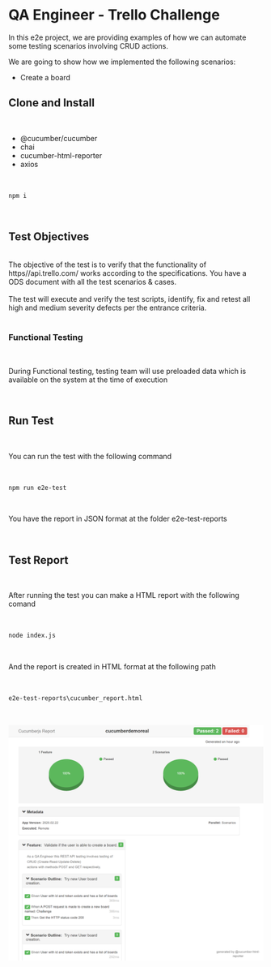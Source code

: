 <h1>QA Engineer - Trello Challenge</h1>

In this e2e project, we are providing examples of how we can automate some testing scenarios involving CRUD actions.

We are going to show how we implemented the following scenarios:

<ul>
<li>Create a board</li></ul>

## Clone and Install
</br>
<ul>
    <li>@cucumber/cucumber</li>
    <li>chai</li>
    <li>cucumber-html-reporter</li>
    <li>axios</li>
</ul>
</br>

```bash
npm i
```
</br>

## Test Objectives
</br>
The objective of the test is to verify that the functionality of https//api.trello.com/ works according to the specifications. You have a ODS document with all the test scenarios & cases.
</br>
</br>
The test will execute and verify the test scripts, identify, fix and retest all high and medium severity defects per the entrance criteria.
</br>
</br>

### Functional Testing 

</br>

<p>During Functional testing, testing team will use preloaded data which is available on the system at the time of execution</p>
</br>


## Run Test
</br>
<p>You can run the test with the following command</p>
</br>

```bash
npm run e2e-test
```
</br>

<p>You have the report in JSON format at the folder e2e-test-reports</p>

</br>

## Test Report
</br>

<p> After running the test you can make a HTML report with the following comand</p>

</br>

```bash
node index.js
```
</br>
<p> And the report is created in HTML format at the following path </p>
</br>

```bash
e2e-test-reports\cucumber_report.html
```
</br>

<img src="./e2e-test-reports/test-report-qa.png"
     alt="Markdown Monster icon"
     style="float: left; margin-right: 10px;" />